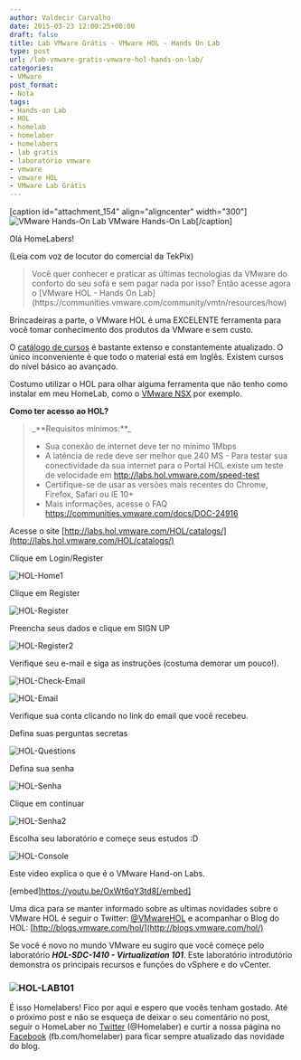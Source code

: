 ```yaml
---
author: Valdecir Carvalho
date: 2015-03-23 12:00:25+00:00
draft: false
title: Lab VMware Grátis - VMware HOL - Hands On Lab
type: post
url: /lab-vmware-gratis-vmware-hol-hands-on-lab/
categories:
- VMware
post_format:
- Nota
tags:
- Hands-on Lab
- HOL
- homelab
- homelaber
- homelabers
- lab gratis
- laboratório vmware
- vmware
- vmware HOL
- VMware Lab Grátis
---
```


[caption id="attachment_154" align="aligncenter" width="300"]![VMware Hands-On Lab](/imagens/2015/03/Genuine-HOL.png)
VMware Hands-On Lab[/caption]



Olá HomeLabers!

(Leia com voz de locutor do comercial da TekPix)



<blockquote>Você quer conhecer e praticar as últimas tecnologias da VMware do conforto do seu sofá e sem pagar nada por isso? Então acesse agora o [VMware HOL - Hands On Lab](https://communities.vmware.com/community/vmtn/resources/how)</blockquote>



Brincadeiras a parte, o VMware HOL é uma EXCELENTE ferramenta para você tomar conhecimento dos produtos da VMware e sem custo.

O [catálogo de cursos](http://docs.hol.vmware.com/catalog) é bastante extenso e constantemente atualizado. O único inconveniente é que todo o material está em Inglês. Existem cursos do nível básico ao avançado.

<!-- more -->

Costumo utilizar o HOL para olhar alguma ferramenta que não tenho como instalar em meu HomeLab, como o [VMware NSX](http://www.vmware.com/br/products/nsx) por exemplo.

**Como ter acesso ao HOL?**



<blockquote>_**Requisitos mínimos:**_

- Sua conexão de internet deve ter no mínimo 1Mbps
- A latência de rede deve ser melhor que 240 MS - Para testar sua conectividade da sua internet para o Portal HOL existe um teste de velocidade em http://labs.hol.vmware.com/speed-test
- Certifique-se de usar as versões mais recentes do Chrome, Firefox, Safari ou IE 10+
- Mais informações, acesse o FAQ https://communities.vmware.com/docs/DOC-24916</blockquote>



Acesse o site [http://labs.hol.vmware.com/HOL/catalogs/](http://labs.hol.vmware.com/HOL/catalogs/)

Clique em Login/Register

![HOL-Home1](/imagens/2015/03/HOL-Home1-1024x209.jpg)


Clique em Register

![HOL-Register](/imagens/2015/03/HOL-Register.jpg)


Preencha seus dados e clique em SIGN UP

![HOL-Register2](/imagens/2015/03/HOL-Register2.jpg)


Verifique seu e-mail e siga as instruções (costuma demorar um pouco!).

![HOL-Check-Email](/imagens/2015/03/HOL-Check-Email.jpg)


![HOL-Email](/imagens/2015/03/HOL-Email.jpg)


Verifique sua conta clicando no link do email que você recebeu.

Defina suas perguntas secretas

![HOL-Questions](/imagens/2015/03/HOL-Questions.jpg)




Defina sua senha

![HOL-Senha](/imagens/2015/03/HOL-Senha.jpg)


Clique em continuar

![HOL-Senha2](/imagens/2015/03/HOL-Senha2.jpg)


Escolha seu laboratório e começe seus estudos :D

![HOL-Console](/imagens/2015/03/HOL-Console.jpg)


Este video explica o que é o VMware Hand-on Labs.

[embed]https://youtu.be/OxWt6qY3td8[/embed]

Uma dica para se manter informado sobre as ultimas novidades sobre o VMware HOL é seguir o Twitter: [@VMwareHOL](https://twitter.com/VMwareHOL) e acompanhar o Blog do HOL: [http://blogs.vmware.com/hol/](http://blogs.vmware.com/hol/)

Se você é novo no mundo VMware eu sugiro que você começe pelo laboratório _**HOL-SDC-1410 - Virtualization 101**_. Este laboratório introdutório demonstra os principais recursos e funções do vSphere e do vCenter.



### ![HOL-LAB101](/imagens/2015/03/HOL-LAB101.jpg)






É isso Homelabers! Fico por aqui e espero que vocês tenham gostado. Até o próximo post e não se esqueça de deixar o seu comentário no post, seguir o HomeLaber no [Twitter](https://twitter.com/homelaber) (@Homelaber) e curtir a nossa página no [Facebook](https://www.facebook.com/homelaber) (fb.com/homelaber) para ficar sempre atualizado das novidade do blog.

